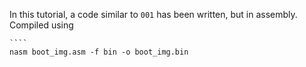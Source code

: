 In this tutorial, a code similar to `001` has been written, but in assembly. Compiled using 

    ````
    nasm boot_img.asm -f bin -o boot_img.bin
